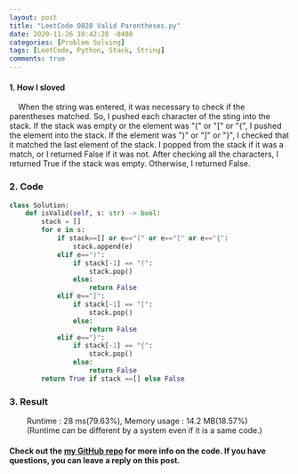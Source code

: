 ```yaml
---
layout: post
title: "LeetCode 0020 Valid Parentheses.py"
date: 2020-11-26 10:42:28 -0400
categories: [Problem Solving]
tags: [LeetCode, Python, Stack, String]
comments: true
---
```


#### 1. How I sloved
&nbsp;&nbsp;&nbsp;&nbsp;When the string was entered, it was necessary to check if the parentheses matched. So, I pushed each character of the sting into the stack. If the stack was empty or the element was "(" or "[" or "{", I pushed the element into the stack. If the element was ")" or "]" or "}", I checked that it matched the last element of the stack. I popped from the stack if it was a match, or I returned False if it was not. After checking all the characters, I returned True if the stack was empty. Otherwise, I returned False.

### 2. Code
```python
class Solution:
    def isValid(self, s: str) -> bool:
        stack = []
        for e in s:
            if stack==[] or e=="(" or e=="[" or e=="{":
                stack.append(e)
            elif e==")":
                if stack[-1] == "(":
                    stack.pop()
                else:
                    return False
            elif e=="]":
                if stack[-1] == "[":
                    stack.pop()
                else:
                    return False
            elif e=="}":
                if stack[-1] == "{":
                    stack.pop()
                else:
                    return False
        return True if stack ==[] else False
```

### 3. Result
&nbsp;&nbsp;&nbsp;&nbsp;&nbsp;&nbsp;&nbsp;&nbsp;Runtime : 28 ms(79.63%), Memory usage : 14.2 MB(18.57%)  
&nbsp;&nbsp;&nbsp;&nbsp;&nbsp;&nbsp;&nbsp;&nbsp;(Runtime can be different by a system even if it is a same code.)

#### Check out the [my GitHub repo][hyuk-gh] for more info on the code. If you have questions, you can leave a reply on this post.
[hyuk-gh]:   https://github.com/dlgur1994/StudyAlgorithms
